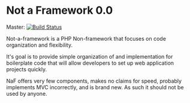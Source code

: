 # Not a Framework 0.0

Master: [![Build Status](https://secure.travis-ci.org/ajcrites/not-a-framework.png?branch=master)](http://travis-ci.org/ajcrites/not-a-framework)

Not-a-framework is a PHP Non-framework that focuses on
code organization and flexibility.

It's goal is to provide simple organization of and
implementation for boilerplate code that will allow
developers to set up web application projects quickly.

NaF offers very few components, makes no claims for
speed, probably implements MVC incorrectly, and is
brand new.  As such it should not be used by anyone.
